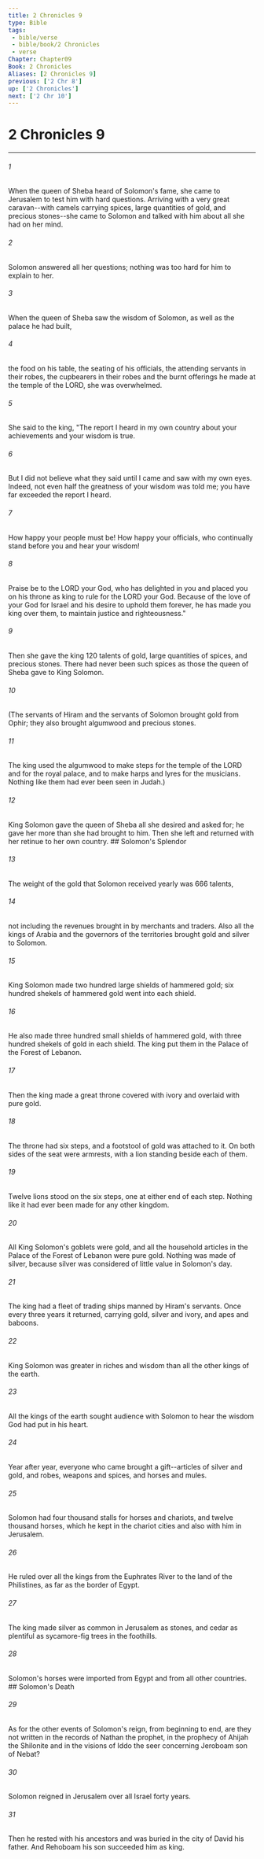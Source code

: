 ```yaml
---
title: 2 Chronicles 9
type: Bible
tags:
 - bible/verse
 - bible/book/2 Chronicles
 - verse
Chapter: Chapter09
Book: 2 Chronicles
Aliases: [2 Chronicles 9]
previous: ['2 Chr 8']
up: ['2 Chronicles']
next: ['2 Chr 10']
---
```

# 2 Chronicles 9

***


###### 1 
When the queen of Sheba heard of Solomon's fame, she came to Jerusalem to test him with hard questions. Arriving with a very great caravan--with camels carrying spices, large quantities of gold, and precious stones--she came to Solomon and talked with him about all she had on her mind. 

###### 2 
Solomon answered all her questions; nothing was too hard for him to explain to her. 

###### 3 
When the queen of Sheba saw the wisdom of Solomon, as well as the palace he had built, 

###### 4 
the food on his table, the seating of his officials, the attending servants in their robes, the cupbearers in their robes and the burnt offerings he made at the temple of the LORD, she was overwhelmed. 

###### 5 
She said to the king, "The report I heard in my own country about your achievements and your wisdom is true. 

###### 6 
But I did not believe what they said until I came and saw with my own eyes. Indeed, not even half the greatness of your wisdom was told me; you have far exceeded the report I heard. 

###### 7 
How happy your people must be! How happy your officials, who continually stand before you and hear your wisdom! 

###### 8 
Praise be to the LORD your God, who has delighted in you and placed you on his throne as king to rule for the LORD your God. Because of the love of your God for Israel and his desire to uphold them forever, he has made you king over them, to maintain justice and righteousness." 

###### 9 
Then she gave the king 120 talents of gold, large quantities of spices, and precious stones. There had never been such spices as those the queen of Sheba gave to King Solomon. 

###### 10 
(The servants of Hiram and the servants of Solomon brought gold from Ophir; they also brought algumwood and precious stones. 

###### 11 
The king used the algumwood to make steps for the temple of the LORD and for the royal palace, and to make harps and lyres for the musicians. Nothing like them had ever been seen in Judah.) 

###### 12 
King Solomon gave the queen of Sheba all she desired and asked for; he gave her more than she had brought to him. Then she left and returned with her retinue to her own country. ## Solomon's Splendor 

###### 13 
The weight of the gold that Solomon received yearly was 666 talents, 

###### 14 
not including the revenues brought in by merchants and traders. Also all the kings of Arabia and the governors of the territories brought gold and silver to Solomon. 

###### 15 
King Solomon made two hundred large shields of hammered gold; six hundred shekels of hammered gold went into each shield. 

###### 16 
He also made three hundred small shields of hammered gold, with three hundred shekels of gold in each shield. The king put them in the Palace of the Forest of Lebanon. 

###### 17 
Then the king made a great throne covered with ivory and overlaid with pure gold. 

###### 18 
The throne had six steps, and a footstool of gold was attached to it. On both sides of the seat were armrests, with a lion standing beside each of them. 

###### 19 
Twelve lions stood on the six steps, one at either end of each step. Nothing like it had ever been made for any other kingdom. 

###### 20 
All King Solomon's goblets were gold, and all the household articles in the Palace of the Forest of Lebanon were pure gold. Nothing was made of silver, because silver was considered of little value in Solomon's day. 

###### 21 
The king had a fleet of trading ships manned by Hiram's servants. Once every three years it returned, carrying gold, silver and ivory, and apes and baboons. 

###### 22 
King Solomon was greater in riches and wisdom than all the other kings of the earth. 

###### 23 
All the kings of the earth sought audience with Solomon to hear the wisdom God had put in his heart. 

###### 24 
Year after year, everyone who came brought a gift--articles of silver and gold, and robes, weapons and spices, and horses and mules. 

###### 25 
Solomon had four thousand stalls for horses and chariots, and twelve thousand horses, which he kept in the chariot cities and also with him in Jerusalem. 

###### 26 
He ruled over all the kings from the Euphrates River to the land of the Philistines, as far as the border of Egypt. 

###### 27 
The king made silver as common in Jerusalem as stones, and cedar as plentiful as sycamore-fig trees in the foothills. 

###### 28 
Solomon's horses were imported from Egypt and from all other countries. ## Solomon's Death 

###### 29 
As for the other events of Solomon's reign, from beginning to end, are they not written in the records of Nathan the prophet, in the prophecy of Ahijah the Shilonite and in the visions of Iddo the seer concerning Jeroboam son of Nebat? 

###### 30 
Solomon reigned in Jerusalem over all Israel forty years. 

###### 31 
Then he rested with his ancestors and was buried in the city of David his father. And Rehoboam his son succeeded him as king. 
